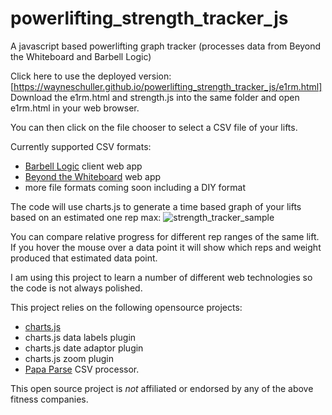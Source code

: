 # powerlifting_strength_tracker_js
A javascript based powerlifting graph tracker (processes data from Beyond the Whiteboard and Barbell Logic)

Click here to use the deployed version: [https://wayneschuller.github.io/powerlifting_strength_tracker_js/e1rm.html]
Download the e1rm.html and strength.js into the same folder and open e1rm.html in your web browser.

You can then click on the file chooser to select a CSV file of your lifts.

Currently supported CSV formats:
- [Barbell Logic](https://barbell-logic.com/) client web app
- [Beyond the Whiteboard](https://beyondthewhiteboard.com/) web app
- more file formats coming soon including a DIY format

The code will use charts.js to generate a time based graph of your lifts based on an estimated one rep max:
![strength_tracker_sample](https://user-images.githubusercontent.com/1592295/186638017-abfefe15-9aba-4778-93e8-ea27c016ff09.jpg)

You can compare relative progress for different rep ranges of the same lift. If you hover the mouse over a data point it will show which reps and weight produced that estimated data point.

I am using this project to learn a number of different web technologies so the code is not always polished.

This project relies on the following opensource projects: 
- [charts.js](https://www.chartjs.org/)
- charts.js data labels plugin 
- charts.js date adaptor plugin
- charts.js zoom plugin
- [Papa Parse](https://www.papaparse.com/) CSV processor.

This open source project is _not_ affiliated or endorsed by any of the above fitness companies.
